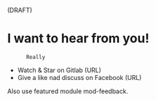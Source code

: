 (DRAFT)
# I want to hear from you!
          Really

- Watch & Star on Gitlab (URL)
- Give a like nad discuss on Facebook (URL)

Also use featured module mod-feedback.
